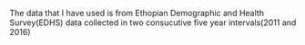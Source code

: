 The data that I have used is from Ethopian Demographic and Health Survey(EDHS)  data collected in two consucutive five year intervals(2011 and 2016)
